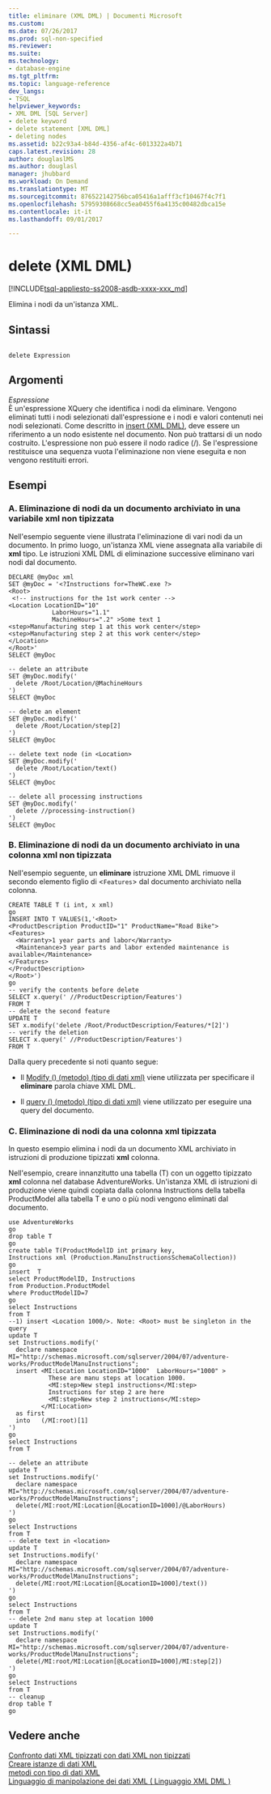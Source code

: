 ```yaml
---
title: eliminare (XML DML) | Documenti Microsoft
ms.custom: 
ms.date: 07/26/2017
ms.prod: sql-non-specified
ms.reviewer: 
ms.suite: 
ms.technology:
- database-engine
ms.tgt_pltfrm: 
ms.topic: language-reference
dev_langs:
- TSQL
helpviewer_keywords:
- XML DML [SQL Server]
- delete keyword
- delete statement [XML DML]
- deleting nodes
ms.assetid: b22c93a4-b84d-4356-af4c-6013322a4b71
caps.latest.revision: 28
author: douglaslMS
ms.author: douglasl
manager: jhubbard
ms.workload: On Demand
ms.translationtype: MT
ms.sourcegitcommit: 876522142756bca05416a1afff3cf10467f4c7f1
ms.openlocfilehash: 57959308668cc5ea0455f6a4135c00482dbca15e
ms.contentlocale: it-it
ms.lasthandoff: 09/01/2017

---
```

# <a name="delete-xml-dml"></a>delete (XML DML)
[!INCLUDE[tsql-appliesto-ss2008-asdb-xxxx-xxx_md](../../includes/tsql-appliesto-ss2008-asdb-xxxx-xxx-md.md)]

  Elimina i nodi da un'istanza XML.  
  
## <a name="syntax"></a>Sintassi  
  
```  
  
delete Expression  
```  
  
## <a name="arguments"></a>Argomenti  
 *Espressione*  
 È un'espressione XQuery che identifica i nodi da eliminare. Vengono eliminati tutti i nodi selezionati dall'espressione e i nodi e valori contenuti nei nodi selezionati. Come descritto in [insert (XML DML)](../../t-sql/xml/insert-xml-dml.md), deve essere un riferimento a un nodo esistente nel documento. Non può trattarsi di un nodo costruito. L'espressione non può essere il nodo radice (/). Se l'espressione restituisce una sequenza vuota l'eliminazione non viene eseguita e non vengono restituiti errori.  
  
## <a name="examples"></a>Esempi  
  
### <a name="a-deleting-nodes-from-a-document-stored-in-an-untyped-xml-variable"></a>A. Eliminazione di nodi da un documento archiviato in una variabile xml non tipizzata  
 Nell'esempio seguente viene illustrata l'eliminazione di vari nodi da un documento. In primo luogo, un'istanza XML viene assegnata alla variabile di **xml** tipo. Le istruzioni XML DML di eliminazione successive eliminano vari nodi dal documento.  
  
```  
DECLARE @myDoc xml  
SET @myDoc = '<?Instructions for=TheWC.exe ?>   
<Root>  
 <!-- instructions for the 1st work center -->  
<Location LocationID="10"   
            LaborHours="1.1"  
            MachineHours=".2" >Some text 1  
<step>Manufacturing step 1 at this work center</step>  
<step>Manufacturing step 2 at this work center</step>  
</Location>  
</Root>'  
SELECT @myDoc  
  
-- delete an attribute  
SET @myDoc.modify('  
  delete /Root/Location/@MachineHours  
')  
SELECT @myDoc  
  
-- delete an element  
SET @myDoc.modify('  
  delete /Root/Location/step[2]  
')  
SELECT @myDoc  
  
-- delete text node (in <Location>  
SET @myDoc.modify('  
  delete /Root/Location/text()  
')  
SELECT @myDoc  
  
-- delete all processing instructions  
SET @myDoc.modify('  
  delete //processing-instruction()  
')  
SELECT @myDoc  
```  
  
### <a name="b-deleting-nodes-from-a-document-stored-in-an-untyped-xml-column"></a>B. Eliminazione di nodi da un documento archiviato in una colonna xml non tipizzata  
 Nell'esempio seguente, un **eliminare** istruzione XML DML rimuove il secondo elemento figlio di <`Features`> dal documento archiviato nella colonna.  
  
```  
CREATE TABLE T (i int, x xml)  
go  
INSERT INTO T VALUES(1,'<Root>  
<ProductDescription ProductID="1" ProductName="Road Bike">  
<Features>  
  <Warranty>1 year parts and labor</Warranty>  
  <Maintenance>3 year parts and labor extended maintenance is available</Maintenance>  
</Features>  
</ProductDescription>  
</Root>')  
go  
-- verify the contents before delete  
SELECT x.query(' //ProductDescription/Features')  
FROM T  
-- delete the second feature  
UPDATE T  
SET x.modify('delete /Root/ProductDescription/Features/*[2]')  
-- verify the deletion  
SELECT x.query(' //ProductDescription/Features')  
FROM T  
```  
  
 Dalla query precedente si noti quanto segue:  
  
-   Il [Modify () (metodo) (tipo di dati xml)](../../t-sql/xml/modify-method-xml-data-type.md) viene utilizzata per specificare il **eliminare** parola chiave XML DML.  
  
-   Il [query () (metodo) (tipo di dati xml)](../../t-sql/xml/query-method-xml-data-type.md) viene utilizzato per eseguire una query del documento.  
  
### <a name="c-deleting-nodes-from-a-typed-xml-column"></a>C. Eliminazione di nodi da una colonna xml tipizzata  
 In questo esempio elimina i nodi da un documento XML archiviato in istruzioni di produzione tipizzati **xml** colonna.  
  
 Nell'esempio, creare innanzitutto una tabella (T) con un oggetto tipizzato **xml** colonna nel database AdventureWorks. Un'istanza XML di istruzioni di produzione viene quindi copiata dalla colonna Instructions della tabella ProductModel alla tabella T e uno o più nodi vengono eliminati dal documento.  
  
```  
use AdventureWorks  
go  
drop table T  
go  
create table T(ProductModelID int primary key,   
Instructions xml (Production.ManuInstructionsSchemaCollection))  
go  
insert  T   
select ProductModelID, Instructions  
from Production.ProductModel  
where ProductModelID=7  
go  
select Instructions  
from T  
--1) insert <Location 1000/>. Note: <Root> must be singleton in the query  
update T  
set Instructions.modify('  
  declare namespace MI="http://schemas.microsoft.com/sqlserver/2004/07/adventure-works/ProductModelManuInstructions";  
  insert <MI:Location LocationID="1000"  LaborHours="1000" >  
           These are manu steps at location 1000.   
           <MI:step>New step1 instructions</MI:step>  
           Instructions for step 2 are here  
           <MI:step>New step 2 instructions</MI:step>  
         </MI:Location>  
  as first  
  into   (/MI:root)[1]  
')  
go  
select Instructions  
from T  
  
-- delete an attribute  
update T  
set Instructions.modify('  
  declare namespace MI="http://schemas.microsoft.com/sqlserver/2004/07/adventure-works/ProductModelManuInstructions";  
  delete(/MI:root/MI:Location[@LocationID=1000]/@LaborHours)   
')  
go  
select Instructions  
from T  
-- delete text in <location>  
update T  
set Instructions.modify('  
  declare namespace MI="http://schemas.microsoft.com/sqlserver/2004/07/adventure-works/ProductModelManuInstructions";  
  delete(/MI:root/MI:Location[@LocationID=1000]/text())   
')  
go  
select Instructions  
from T  
-- delete 2nd manu step at location 1000  
update T  
set Instructions.modify('  
  declare namespace MI="http://schemas.microsoft.com/sqlserver/2004/07/adventure-works/ProductModelManuInstructions";  
  delete(/MI:root/MI:Location[@LocationID=1000]/MI:step[2])   
')  
go  
select Instructions  
from T  
-- cleanup  
drop table T  
go  
```  
  
## <a name="see-also"></a>Vedere anche  
 [Confronto dati XML tipizzati con dati XML non tipizzati](../../relational-databases/xml/compare-typed-xml-to-untyped-xml.md)   
 [Creare istanze di dati XML](../../relational-databases/xml/create-instances-of-xml-data.md)   
 [metodi con tipo di dati XML](../../t-sql/xml/xml-data-type-methods.md)   
 [Linguaggio di manipolazione dei dati XML &#40; Linguaggio XML DML &#41;](../../t-sql/xml/xml-data-modification-language-xml-dml.md)  
  
  

